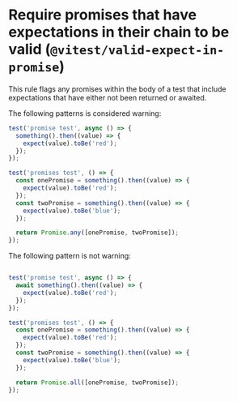 # Require promises that have expectations in their chain to be valid (`@vitest/valid-expect-in-promise`)

<!-- end auto-generated rule header -->

This rule flags any promises within the body of a test that include expectations that have either not been returned or awaited.

The following patterns is considered warning:

```js
test('promise test', async () => {
  something().then((value) => {
    expect(value).toBe('red');
  });
});

test('promises test', () => {
  const onePromise = something().then((value) => {
    expect(value).toBe('red');
  });
  const twoPromise = something().then((value) => {
    expect(value).toBe('blue');
  });

  return Promise.any([onePromise, twoPromise]);
});
```

The following pattern is not warning:

```js

test('promise test', async () => {
  await something().then((value) => {
    expect(value).toBe('red');
  });
});

test('promises test', () => {
  const onePromise = something().then((value) => {
    expect(value).toBe('red');
  });
  const twoPromise = something().then((value) => {
    expect(value).toBe('blue');
  });

  return Promise.all([onePromise, twoPromise]);
});

```